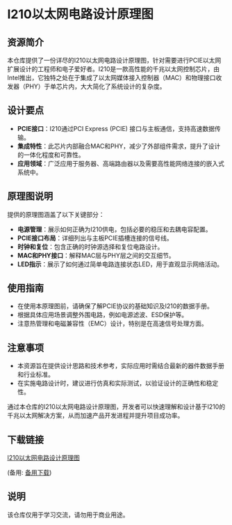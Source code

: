 # I210以太网电路设计原理图

## 资源简介

本仓库提供了一份详尽的I210以太网电路设计原理图，针对需要进行PCIE以太网扩展设计的工程师和电子爱好者。I210是一款高性能的千兆以太网控制芯片，由Intel推出，它独特之处在于集成了以太网媒体接入控制器（MAC）和物理接口收发器（PHY）于单芯片内，大大简化了系统设计的复杂度。

## 设计要点

- **PCIE接口**：I210通过PCI Express (PCIE) 接口与主板通信，支持高速数据传输。
- **集成特性**：此芯片内部融合MAC和PHY，减少了外部组件需求，提升了设计的一体化程度和可靠性。
- **应用领域**：广泛应用于服务器、高端路由器以及需要高性能网络连接的嵌入式系统中。
  
## 原理图说明

提供的原理图涵盖了以下关键部分：
- **电源管理**：展示如何正确为I210供电，包括必要的稳压和去耦电容配置。
- **PCIE接口布局**：详细列出与主板PCIE插槽连接的信号线。
- **时钟和复位**：包含正确的时钟源选择和复位电路设计。
- **MAC和PHY接口**：解释MAC层与PHY层之间的交互细节。
- **LED指示**：展示了如何通过简单电路连接状态LED，用于直观显示网络活动。

## 使用指南

- 在使用本原理图前，请确保了解PCIE协议的基础知识及I210的数据手册。
- 根据具体应用场景调整外围电路，例如电源滤波、ESD保护等。
- 注意热管理和电磁兼容性（EMC）设计，特别是在高速信号处理方面。

## 注意事项

- 本资源旨在提供设计思路和技术参考，实际应用时需结合最新的器件数据手册和行业标准。
- 在实施电路设计时，建议进行仿真和实际测试，以验证设计的正确性和稳定性。

通过本仓库的I210以太网电路设计原理图，开发者可以快速理解和设计基于I210的千兆以太网解决方案，从而加速产品开发进程并提升项目成功率。

## 下载链接
[I210以太网电路设计原理图](https://pan.quark.cn/s/f5fd7e7eaccb) 

(备用: [备用下载](https://pan.baidu.com/s/1EF5BzxlYpcJK4oSFdTEjbA?pwd=1234))

## 说明

该仓库仅用于学习交流，请勿用于商业用途。
